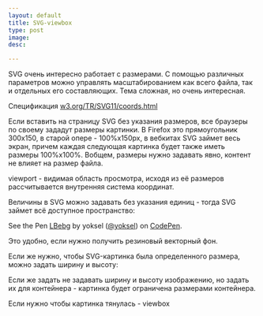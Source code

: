 ```yaml
---
layout: default
title: SVG-viewbox
type: post
image:
desc:

---
```


SVG очень интересно работает с размерами. С помощью различных параметров можно управлять масштабированием как всего файла, так и отдельных его составляющих.
Тема сложная, но очень интересная.

<!--more-->
Спецификация <a href="http://www.w3.org/TR/SVG11/coords.html">w3.org/TR/SVG11/coords.html</a>

Если вставить на страницу SVG без указания размеров, все браузеры по своему зададут размеры картинки. В Firefox это прямоугольник 300х150, в старой опере - 100%х150px, в вебкитах SVG займет весь экран, причем каждая следующая картинка будет также иметь размеры 100%х100%.
Вобщем, размеры нужно задавать явно, контент не влияет на размер файла.

viewport - видимая область просмотра, исходя из её размеров рассчитывается внутренняя система координат.

Величины в SVG можно задавать без указания единиц - тогда SVG займет всё доступное пространство:

<p data-height="291" data-theme-id="4974" data-slug-hash="LBebg" data-default-tab="result" class='codepen'>See the Pen <a href='http://codepen.io/yoksel/pen/LBebg/'>LBebg</a> by yoksel (<a href='http://codepen.io/yoksel'>@yoksel</a>) on <a href='http://codepen.io'>CodePen</a>.</p>
<script async src="//codepen.io/assets/embed/ei.js"></script>

Это удобно, если нужно получить резиновый векторный фон.

Если же нужно, чтобы SVG-картинка была определенного размера, можно задать ширину и высоту:

Если же задать не задавать ширину и высоту изображению, но задать их для контейнера - картинка будет ограничена размерами контейнера.

Если нужно чтобы картинка тянулась - viewbox